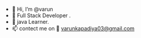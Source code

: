 - 👋 Hi, I’m @varun
- 👀 Full Stack Developer .
- 🌱 java Learner.
- 📫 contect me on 📧 varunkapadiya03@gmail.com

<!---
Kvarun0/Kvarun0 is a ✨ special ✨ repository because its `README.md` (this file) appears on your GitHub profile.
You can click the Preview link to take a look at your changes.
--->

